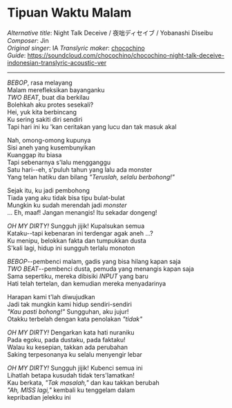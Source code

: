 # Tipuan Waktu Malam
_Alternative title_: Night Talk Deceive / 夜咄ディセイブ / Yobanashi Diseibu  
_Composer_: Jin  
_Original singer_: IA 
_Translyric maker_: [chocochino](http://soundcloud.com/chocochino)  
_Guide_: <https://soundcloud.com/chocochino/chocochino-night-talk-deceive-indonesian-translyric-acoustic-ver>  

---

_BEBOP_, rasa melayang  
Malam merefleksikan bayanganku  
_TWO BEAT_, buat dia berkilau  
Bolehkah aku protes sesekali?  
Hei, yuk kita berbincang  
Ku sering sakiti diri sendiri  
Tapi hari ini ku 'kan ceritakan yang lucu dan tak masuk akal  

Nah, omong-omong kupunya  
Sisi aneh yang kusembunyikan  
Kuanggap itu biasa  
Tapi sebenarnya s'lalu mengganggu  
Satu hari--eh, s'puluh tahun yang lalu ada monster  
Yang telan hatiku dan bilang _"Teruslah, selalu berbohong!"_  

Sejak itu, ku jadi pembohong  
Tiada yang aku tidak bisa tipu bulat-bulat  
Mungkin ku sudah merendah jadi _monster_  
... Eh, maaf! Jangan menangis! Itu sekadar dongeng!  

_OH MY DIRTY!_ Sungguh jijik! Kupalsukan semua  
Kataku--tapi kebenaran ini terdengar agak aneh ...?  
Ku menipu, belokkan fakta dan tumpukkan dusta  
S'kali lagi, hidup ini sungguh terlalu monoton  

_BEBOP_--pembenci malam, gadis yang bisa hilang kapan saja  
_TWO BEAT_--pembenci dusta, pemuda yang menangis kapan saja  
Sama sepertiku, mereka dibisiki _INPUT_ yang baru  
Hati telah tertelan, dan kemudian mereka menyadarinya  

Harapan kami t'lah diwujudkan  
Jadi tak mungkin kami hidup sendiri-sendiri  
_"Kau pasti bohong!"_ Sungguhan, aku jujur!  
Otakku terbelah dengan kata penolakan _"tidak"_  

_OH MY DIRTY!_ Dengarkan kata hati nuraniku  
Pada egoku, pada dustaku, pada faktaku!  
Walau ku kesepian, takkan ada perubahan  
Saking terpesonanya ku selalu menyengir lebar  

_OH MY DIRTY!_ Sungguh jijik! Kubenci semua ini  
Lihatlah betapa kusudah tidak ters'lamatkan!  
Kau berkata, _"Tak masalah,"_ dan kau takkan berubah  
_"Ah, MISS lagi,"_ kembali ku tenggelam dalam  
kepribadian jelekku ini  